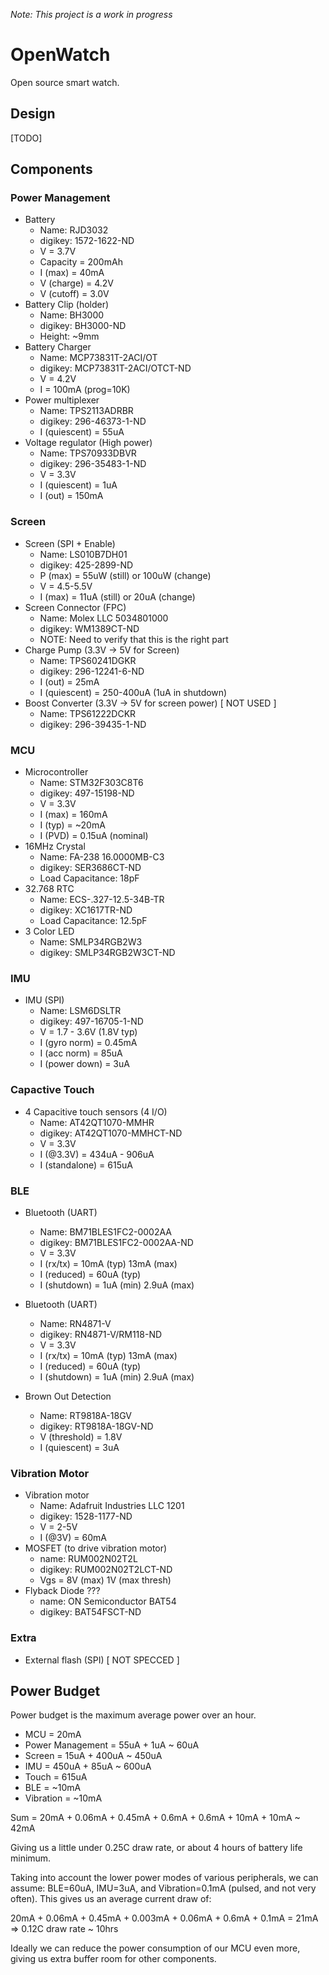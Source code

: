 *Note: This project is a work in progress*

# OpenWatch

Open source smart watch.

## Design
[TODO]

## Components

### Power Management
- Battery
    - Name: RJD3032
    - digikey: 1572-1622-ND
    - V = 3.7V
    - Capacity = 200mAh
    - I (max) = 40mA
    - V (charge) = 4.2V
    - V (cutoff) = 3.0V
- Battery Clip (holder)
    - Name: BH3000
    - digikey: BH3000-ND 
    - Height: ~9mm
- Battery Charger
    - Name:  MCP73831T-2ACI/OT 
    - digikey: MCP73831T-2ACI/OTCT-ND 
    - V = 4.2V
    - I = 100mA (prog=10K)
- Power multiplexer
    - Name: TPS2113ADRBR
    - digikey: 296-46373-1-ND 
    - I (quiescent) = 55uA
- Voltage regulator (High power)
    - Name: TPS70933DBVR 
    - digikey: 296-35483-1-ND  
    - V = 3.3V
    - I (quiescent) = 1uA
    - I (out) = 150mA

### Screen
- Screen (SPI + Enable)  
    - Name: LS010B7DH01
    - digikey: 425-2899-ND
    - P (max) = 55uW (still) or 100uW (change)
    - V = 4.5-5.5V
    - I (max) = 11uA (still) or 20uA (change)
- Screen Connector (FPC)
    - Name: Molex LLC 5034801000 
    - digikey: WM1389CT-ND 
    - NOTE: Need to verify that this is the right part
- Charge Pump (3.3V -> 5V for Screen)
    - Name: TPS60241DGKR
    - digikey: 296-12241-6-ND 
    - I (out) = 25mA
    - I (quiescent) = 250-400uA (1uA in shutdown)
- Boost Converter (3.3V -> 5V for screen power) [ NOT USED ]
    - Name: TPS61222DCKR
    - digikey: 296-39435-1-ND 

### MCU
- Microcontroller 
    - Name: STM32F303C8T6 
    - digikey: 497-15198-ND  
    - V = 3.3V
    - I (max) = 160mA
    - I (typ) = ~20mA
    - I (PVD) = 0.15uA (nominal)
- 16MHz Crystal
    - Name: FA-238 16.0000MB-C3 
    - digikey: SER3686CT-ND 
    - Load Capacitance: 18pF
- 32.768 RTC
    - Name: ECS-.327-12.5-34B-TR 
    - digikey: XC1617TR-ND 
    - Load Capacitance: 12.5pF
- 3 Color LED
    - Name: SMLP34RGB2W3 
    - digikey: SMLP34RGB2W3CT-ND 

### IMU
- IMU (SPI)
    - Name: LSM6DSLTR
    - digikey: 497-16705-1-ND 
    - V = 1.7 - 3.6V (1.8V typ)
    - I (gyro norm) = 0.45mA
    - I (acc norm) = 85uA
    - I (power down) = 3uA

### Capactive Touch
- 4 Capacitive touch sensors (4 I/O)
    - Name: AT42QT1070-MMHR
    - digikey: AT42QT1070-MMHCT-ND 
    - V = 3.3V
    - I (@3.3V) = 434uA - 906uA
    - I (standalone) = 615uA

### BLE
- Bluetooth (UART)
    - Name: BM71BLES1FC2-0002AA
    - digikey: BM71BLES1FC2-0002AA-ND 
    - V = 3.3V
    - I (rx/tx) = 10mA (typ) 13mA (max)
    - I (reduced) = 60uA (typ)
    - I (shutdown) = 1uA (min) 2.9uA (max)

- Bluetooth (UART)
    - Name: RN4871-V
    - digikey: RN4871-V/RM118-ND 
    - V = 3.3V
    - I (rx/tx) = 10mA (typ) 13mA (max)
    - I (reduced) = 60uA (typ)
    - I (shutdown) = 1uA (min) 2.9uA (max)

- Brown Out Detection
    - Name: RT9818A-18GV
    - digikey: RT9818A-18GV-ND 
    - V (threshold) = 1.8V
    - I (quiescent) = 3uA

### Vibration Motor
- Vibration motor
    - Name: Adafruit Industries LLC 1201 
    - digikey: 1528-1177-ND 
    - V = 2-5V
    - I (@3V) = 60mA
- MOSFET (to drive vibration motor)
    - name: RUM002N02T2L
    - digikey: RUM002N02T2LCT-ND 
    - Vgs = 8V (max) 1V (max thresh)
- Flyback Diode ???
    - name: ON Semiconductor BAT54 
    - digikey: BAT54FSCT-ND 

### Extra
- External flash (SPI) [ NOT SPECCED ]

## Power Budget
Power budget is the maximum average power over an hour.
- MCU = 20mA
- Power Management = 55uA + 1uA ~ 60uA
- Screen = 15uA + 400uA ~  450uA
- IMU = 450uA + 85uA ~ 600uA
- Touch = 615uA
- BLE = ~10mA
- Vibration = ~10mA

Sum = 20mA + 0.06mA + 0.45mA + 0.6mA + 0.6mA + 10mA + 10mA ~ 42mA

Giving us a little under 0.25C draw rate, or about 4 hours of battery life minimum.

Taking into account the lower power modes of various peripherals, we can assume: BLE=60uA, IMU=3uA, and Vibration=0.1mA (pulsed, and not very often). This gives us an average current draw of:

20mA + 0.06mA + 0.45mA + 0.003mA + 0.06mA + 0.6mA + 0.1mA = 21mA => 0.12C draw rate ~ 10hrs

Ideally we can reduce the power consumption of our MCU even more, giving us extra buffer room for other components.

